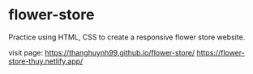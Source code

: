# flower-store
Practice using HTML, CSS to create a responsive flower store website.

visit page: https://thanghuynh99.github.io/flower-store/   https://flower-store-thuy.netlify.app/
